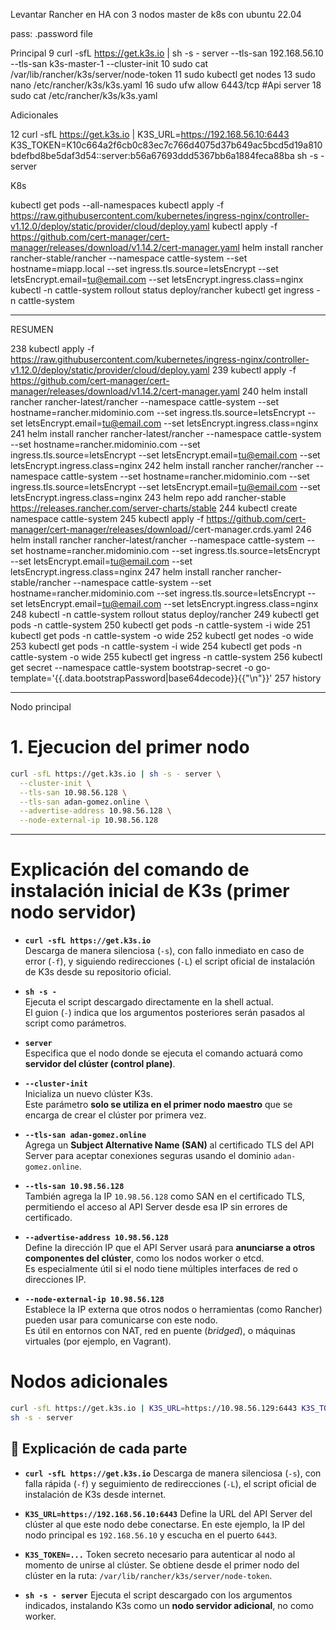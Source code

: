 Levantar Rancher en HA con 3 nodos master de k8s con ubuntu 22.04

pass: .password file



Principal
    9  curl -sfL https://get.k3s.io | sh -s - server   --tls-san 192.168.56.10   --tls-san k3s-master-1   --cluster-init
   10  sudo cat /var/lib/rancher/k3s/server/node-token
   11  sudo kubectl get nodes
   13  sudo nano /etc/rancher/k3s/k3s.yaml
   16  sudo ufw allow 6443/tcp #Api server
   18  sudo cat /etc/rancher/k3s/k3s.yaml 

Adicionales

   12  curl -sfL https://get.k3s.io | K3S_URL=https://192.168.56.10:6443 K3S_TOKEN=K10c664a2f6cb0c83ec7c766d4075d37b649ac5bcd5d19a810bdefbd8be5daf3d54::server:b56a67693ddd5367bb6a1884feca88ba sh -s - server


K8s

kubectl get pods --all-namespaces
kubectl apply -f https://raw.githubusercontent.com/kubernetes/ingress-nginx/controller-v1.12.0/deploy/static/provider/cloud/deploy.yaml
kubectl apply -f https://github.com/cert-manager/cert-manager/releases/download/v1.14.2/cert-manager.yaml
helm install rancher rancher-stable/rancher   --namespace cattle-system   --set hostname=miapp.local  --set ingress.tls.source=letsEncrypt   --set letsEncrypt.email=tu@email.com   --set letsEncrypt.ingress.class=nginx
kubectl -n cattle-system rollout status deploy/rancher
 kubectl get ingress -n cattle-system


---
RESUMEN

  238  kubectl apply -f https://raw.githubusercontent.com/kubernetes/ingress-nginx/controller-v1.12.0/deploy/static/provider/cloud/deploy.yaml
  239  kubectl apply -f https://github.com/cert-manager/cert-manager/releases/download/v1.14.2/cert-manager.yaml
  240  helm install rancher rancher-latest/rancher   --namespace cattle-system   --set hostname=rancher.midominio.com   --set ingress.tls.source=letsEncrypt   --set letsEncrypt.email=tu@email.com   --set letsEncrypt.ingress.class=nginx
  241  helm install rancher rancher-latest/rancher   --namespace cattle-system   --set hostname=rancher.midominio.com   --set ingress.tls.source=letsEncrypt   --set letsEncrypt.email=tu@email.com   --set letsEncrypt.ingress.class=nginx
  242  helm install rancher rancher/rancher   --namespace cattle-system   --set hostname=rancher.midominio.com   --set ingress.tls.source=letsEncrypt   --set letsEncrypt.email=tu@email.com   --set letsEncrypt.ingress.class=nginx
  243  helm repo add rancher-stable https://releases.rancher.com/server-charts/stable
  244  kubectl create namespace cattle-system
  245  kubectl apply -f https://github.com/cert-manager/cert-manager/releases/download/<VERSION>/cert-manager.crds.yaml
  246  helm install rancher rancher-latest/rancher   --namespace cattle-system   --set hostname=rancher.midominio.com   --set ingress.tls.source=letsEncrypt   --set letsEncrypt.email=tu@email.com   --set letsEncrypt.ingress.class=nginx
  247  helm install rancher rancher-stable/rancher   --namespace cattle-system   --set hostname=rancher.midominio.com   --set ingress.tls.source=letsEncrypt   --set letsEncrypt.email=tu@email.com   --set letsEncrypt.ingress.class=nginx
  248  kubectl -n cattle-system rollout status deploy/rancher
  249  kubectl get pods -n cattle-system
  250  kubectl get pods -n cattle-system -i wide
  251  kubectl get pods -n cattle-system -o wide
  252  kubectl get nodes -o wide
  253  kubectl get pods -n cattle-system -i wide
  254  kubectl get pods -n cattle-system -o wide
  255  kubectl get ingress -n cattle-system
  256  kubectl get secret --namespace cattle-system bootstrap-secret -o go-template='{{.data.bootstrapPassword|base64decode}}{{"\n"}}'
  257  history


---

Nodo principal


# 1. Ejecucion del primer nodo 

```bash
curl -sfL https://get.k3s.io | sh -s - server \
  --cluster-init \
  --tls-san 10.98.56.128 \
  --tls-san adan-gomez.online \
  --advertise-address 10.98.56.128 \
  --node-external-ip 10.98.56.128
```

---

# Explicación del comando de instalación inicial de K3s (primer nodo servidor)


- **`curl -sfL https://get.k3s.io`**  
  Descarga de manera silenciosa (`-s`), con fallo inmediato en caso de error (`-f`), y siguiendo redirecciones (`-L`) el script oficial de instalación de K3s desde su repositorio oficial.

- **`sh -s -`**  
  Ejecuta el script descargado directamente en la shell actual.  
  El guion (`-`) indica que los argumentos posteriores serán pasados al script como parámetros.

- **`server`**  
  Especifica que el nodo donde se ejecuta el comando actuará como **servidor del clúster (control plane)**.

- **`--cluster-init`**  
  Inicializa un nuevo clúster K3s.  
  Este parámetro **solo se utiliza en el primer nodo maestro** que se encarga de crear el clúster por primera vez.

- **`--tls-san adan-gomez.online`**  
  Agrega un **Subject Alternative Name (SAN)** al certificado TLS del API Server para aceptar conexiones seguras usando el dominio `adan-gomez.online`.

- **`--tls-san 10.98.56.128`**  
  También agrega la IP `10.98.56.128` como SAN en el certificado TLS, permitiendo el acceso al API Server desde esa IP sin errores de certificado.

- **`--advertise-address 10.98.56.128`**  
  Define la dirección IP que el API Server usará para **anunciarse a otros componentes del clúster**, como los nodos worker o etcd.  
  Es especialmente útil si el nodo tiene múltiples interfaces de red o direcciones IP.

- **`--node-external-ip 10.98.56.128`**  
  Establece la IP externa que otros nodos o herramientas (como Rancher) pueden usar para comunicarse con este nodo.  
  Es útil en entornos con NAT, red en puente (*bridged*), o máquinas virtuales (por ejemplo, en Vagrant).



# Nodos adicionales 

```bash
curl -sfL https://get.k3s.io | K3S_URL=https://10.98.56.129:6443 K3S_TOKEN=K104be600f986bf741e24c001c5f107d65a4b7cd77367203025a47e1014df2d9e0a::server:acc2784508b33197e42a5c4e9f4b3038 \
sh -s - server
````

## 📝 Explicación de cada parte

* **`curl -sfL https://get.k3s.io`**
  Descarga de manera silenciosa (`-s`), con falla rápida (`-f`) y seguimiento de redirecciones (`-L`), el script oficial de instalación de K3s desde internet.

* **`K3S_URL=https://192.168.56.10:6443`**
  Define la URL del API Server del clúster al que este nodo debe conectarse.
  En este ejemplo, la IP del nodo principal es `192.168.56.10` y escucha en el puerto `6443`.

* **`K3S_TOKEN=...`**
  Token secreto necesario para autenticar al nodo al momento de unirse al clúster.
  Se obtiene desde el primer nodo del clúster en la ruta:
  `/var/lib/rancher/k3s/server/node-token`.

* **`sh -s - server`**
  Ejecuta el script descargado con los argumentos indicados, instalando K3s como un **nodo servidor adicional**, no como worker.

